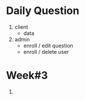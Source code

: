 # Daily Question

1. client
   - data
1. admin
   - enroll / edit question
   - enroll / delete user

# Week#3

1.
